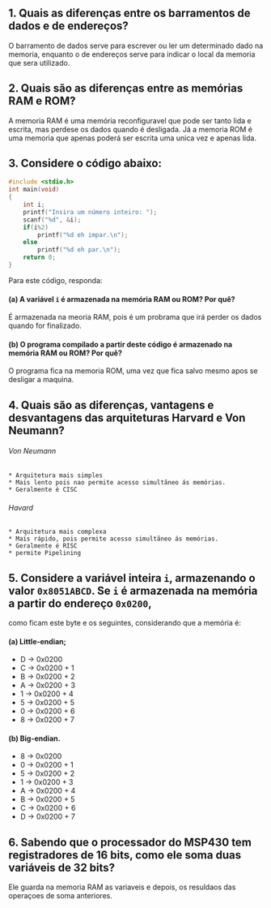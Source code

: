 ## 1. Quais as diferenças entre os barramentos de dados e de endereços?
  O barramento de dados serve para escrever ou ler um determinado dado na memoria,
enquanto o de endereços serve para indicar o local da memoria que sera utilizado.

## 2. Quais são as diferenças entre as memórias RAM e ROM?
  A memoria RAM é uma memória reconfiguravel que pode ser tanto lida e escrita, mas perdese os dados quando é desligada.
Já a memoria ROM é uma memoria que apenas poderá ser escrita uma unica vez e apenas lida. 

## 3. Considere o código abaixo:

```C
#include <stdio.h>
int main(void)
{
	int i;
	printf("Insira um número inteiro: ");
	scanf("%d", &i);
	if(i%2)
		printf("%d eh impar.\n");
	else
		printf("%d eh par.\n");
	return 0;
}
```

Para este código, responda:
#### (a) A variável `i` é armazenada na memória RAM ou ROM? Por quê? 
  É armazenada na meoria RAM, pois é um probrama que irá perder os dados quando for finalizado.
#### (b) O programa compilado a partir deste código é armazenado na memória RAM ou ROM? Por quê?
  O programa fica na memoria ROM, uma vez que fica salvo mesmo apos se desligar a maquina.

## 4. Quais são as diferenças, vantagens e desvantagens das arquiteturas Harvard e Von Neumann?
  ###### Von Neumann
    * Arquitetura mais simples
    * Mais lento pois nao permite acesso simultãneo ás memórias.
    * Geralmente é CISC
  ###### Havard
    * Arquitetura mais complexa
    * Mais rápido, pois permite acesso simultãneo ás memórias.
    * Geralmente é RISC
    * permite Pipelining
    
## 5. Considere a variável inteira `i`, armazenando o valor `0x8051ABCD`. Se `i` é armazenada na memória a partir do endereço `0x0200`, 
como ficam este byte e os seguintes, considerando que a memória é:
#### (a) Little-endian;
* D -> 0x0200
* C -> 0x0200 + 1
* B -> 0x0200 + 2
* A -> 0x0200 + 3
* 1 -> 0x0200 + 4
* 5 -> 0x0200 + 5
* 0 -> 0x0200 + 6
* 8 -> 0x0200 + 7

#### (b) Big-endian.
* 8 -> 0x0200
* 0 -> 0x0200 + 1
* 5 -> 0x0200 + 2
* 1 -> 0x0200 + 3
* A -> 0x0200 + 4
* B -> 0x0200 + 5
* C -> 0x0200 + 6
* D -> 0x0200 + 7

## 6. Sabendo que o processador do MSP430 tem registradores de 16 bits, como ele soma duas variáveis de 32 bits?

Ele guarda na memoria  RAM as variaveis e depois, os resuldaos das operaçoes de soma anteriores.


